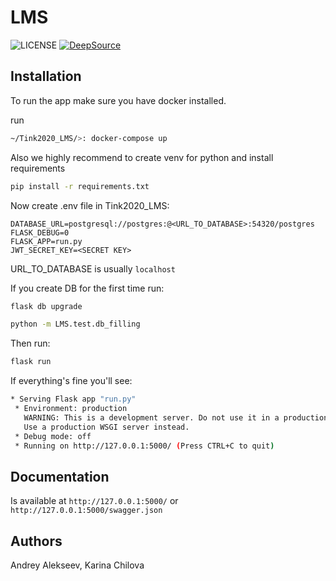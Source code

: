 # LMS

![LICENSE][license-image]
[![DeepSource](https://static.deepsource.io/deepsource-badge-light-mini.svg)](https://deepsource.io/gh/iKintosh/Tink2020_LMS/?ref=repository-badge)

## Installation

To run the app make sure you have docker installed.

run

```bash
~/Tink2020_LMS/>: docker-compose up
```

Also we highly recommend to create venv for python and install requirements

```bash
pip install -r requirements.txt
```

Now create .env file in Tink2020_LMS:

```.env
DATABASE_URL=postgresql://postgres:@<URL_TO_DATABASE>:54320/postgres
FLASK_DEBUG=0
FLASK_APP=run.py
JWT_SECRET_KEY=<SECRET KEY>
```

URL_TO_DATABASE is usually `localhost`

If you create DB for the first time run:

```bash
flask db upgrade

python -m LMS.test.db_filling
```

Then run:

```bash
flask run
```

If everything's fine you'll see:

```bash
* Serving Flask app "run.py"
 * Environment: production
   WARNING: This is a development server. Do not use it in a production deployment.
   Use a production WSGI server instead.
 * Debug mode: off
 * Running on http://127.0.0.1:5000/ (Press CTRL+C to quit)

```

## Documentation

Is available at `http://127.0.0.1:5000/` or `http://127.0.0.1:5000/swagger.json`

## Authors

Andrey Alekseev, Karina Chilova

[license-image]: https://img.shields.io/badge/License-MIT-yellow.svg
